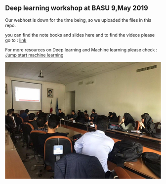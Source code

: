 ## Deep learning workshop at BASU 9,May 2019

Our webhost is down for the time being, so we uploaded the files in this repo.

you can find the note books and slides here and to find the videos please go to : [link](https://www.mediafire.com/folder/udavzk13qb96k/workshop)

For more resources on Deep learning and Machine learning please check : [Jump start machine learning](https://github.com/Moeinh77/jump-start-machine-learning)

![](pictures/photo_2019-05-09_10-26-46.jpg)
